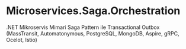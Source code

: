 # Microservices.Saga.Orchestration
.NET Mikroservis Mimari Saga Pattern ile Transactional Outbox (MassTransit, Automatonymous, PostgreSQL, MongoDB, Aspire, gRPC, Ocelot, Istio)
